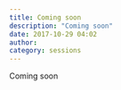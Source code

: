 ```yaml
---
title: Coming soon
description: "Coming soon"
date: 2017-10-29 04:02
author:
category: sessions
---
```

Coming soon